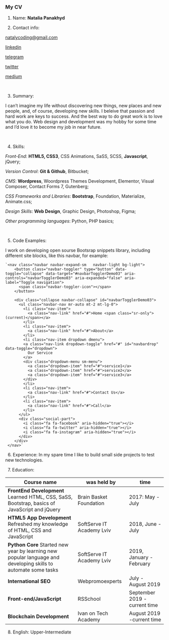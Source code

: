 ### My CV ###

1. Name: **Natalia Panakhyd**

2. Contact info: 

[natalycoding@gmail.com](mailto:natalycoding@gmail.com) 

[linkedin](https://www.linkedin.com/in/nataly-panakhyd-11a01441/) 

[telegram](t.me/natalycoding) 

[twitter](https://twitter.com/CodingNataly)

[medium](https://medium.com/@nataly247) 

&nbsp;  

3. Summary: 

I can’t imagine my life without discovering new things, new places and new people, and, of course, developing new skills. 
I beleive that passion and hard work are keys to success. And the best way to do great work is to love what you do. Web design and development was my hobby for some time and I’d love it to become my job in near future. 

&nbsp;  

4. Skills: 

*Front-End*: **HTML5, CSS3**, CSS Animations, SaSS, SCSS, **Javascript**, jQuery;

*Version Control*: **Git & Github**, Bitbucket;

*CMS*: **Wordpress**, Woordpress Themes Development, Elementor, Visual Composer, Contact Forms 7, Gutenberg; 

*CSS Frameworks and Libraries*: **Bootstrap**, Foundation, Materialize, Animate.css;

*Design Skills*: **Web Design**, Graphic Design, Photoshop, Figma;

*Other programming languages*: Python, PHP basics;

&nbsp;

5. Code Examples: 

I work on developing open sourse Bootsrap snippets library, including different site blocks, like this navbar, for example:

    `<nav class="navbar navbar-expand-sm   navbar-light bg-light">
        <button class="navbar-toggler" type="button" data-toggle="collapse" data-target="#navbarTogglerDemo03" aria-controls="navbarTogglerDemo03" aria-expanded="false" aria-label="Toggle navigation">
          <span class="navbar-toggler-icon"></span>
        </button>

        <div class="collapse navbar-collapse" id="navbarTogglerDemo03">
          <ul class="navbar-nav mr-auto mt-2 mt-lg-0">
            <li class="nav-item">
              <a class="nav-link" href="#">Home <span class="sr-only">(current)</span></a>
            </li>
            <li class="nav-item">
              <a class="nav-link" href="#">About</a>
            </li>
            <li class="nav-item dropdown dmenu">
            <a class="nav-link dropdown-toggle" href="#" id="navbardrop" data-toggle="dropdown">
              Our Service
            </a>
            <div class="dropdown-menu sm-menu">
              <a class="dropdown-item" href="#">service1</a>
              <a class="dropdown-item" href="#">service2</a>
              <a class="dropdown-item" href="#">service3</a>
            </div>
            </li>
            <li class="nav-item">
              <a class="nav-link" href="#">Contact Us</a>
            </li>
            <li class="nav-item">
              <a class="nav-link" href="#">Call</a>
            </li>
          </ul>
          <div class="social-part">
            <i class="fa fa-facebook" aria-hidden="true"></i>
            <i class="fa fa-twitter" aria-hidden="true"></i>
            <i class="fa fa-instagram" aria-hidden="true"></i>
          </div>
        </div>
     </nav>`
     
 
 &nbsp; 
 6. Experience: In my spare time I like to build small side projects to test new technologies.
 
 
 &nbsp; 
 7. Education: 
 
 Course name | was held by | time
------------ | ------------- | -------------
**FrontEnd Development** Learned HTML, CSS, SaSS, Bootstrap, basics of JavaScript and jQuery | Brain Basket Foundation | 2017: May - July
**HTML5 App Development** Refreshed my knowledge of HTML, CSS and JavaScript | SoftServe IT Academy Lviv | 2018, June - July
**Python Core** Started new year by learning new popular language and developing skills to automate some tasks | SoftServe IT Academy Lviv | 2019, January - February
**International SEO** | Webpromoexperts | July - August 2019
**Front-end/JavaScript** | RSSchool | September 2019 - current time
**Blockchain Development** | Ivan on Tech Academy | August 2019 -current time


&nbsp; 
8. English: Upper-Intermediate 

 

